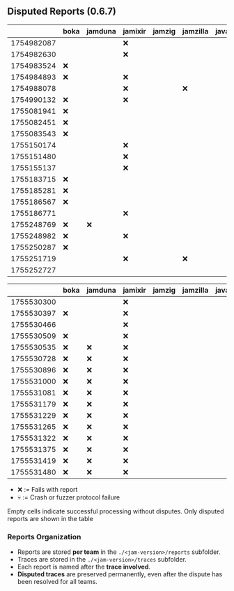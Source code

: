 ## Disputed Reports (0.6.7)

|            | boka | jamduna | jamixir | jamzig | jamzilla | javajam | spacejam | vinwolf |
|------------|------|---------|---------|--------|----------|---------|----------|---------|
| 1754982087 |      |         |   ❌    |        |          |         |          |         |
| 1754982630 |      |         |   ❌    |        |          |         |          |         |
| 1754983524 |  ❌  |         |         |        |          |         |          |         |
| 1754984893 |  ❌  |         |   ❌    |        |          |         |          |         |
| 1754988078 |      |         |   ❌    |        |    ❌    |         |          |         |
| 1754990132 |  ❌  |         |   ❌    |        |          |         |          |         |
| 1755081941 |  ❌  |         |         |        |          |         |          |         |
| 1755082451 |  ❌  |         |         |        |          |         |          |         |
| 1755083543 |  ❌  |         |         |        |          |         |          |         |
| 1755150174 |      |         |   ❌    |        |          |         |          |         |
| 1755151480 |      |         |   ❌    |        |          |         |          |         |
| 1755155137 |      |         |   ❌    |        |          |         |          |         |
| 1755183715 |  ❌  |         |         |        |          |         |          |         |
| 1755185281 |  ❌  |         |         |        |          |         |          |         |
| 1755186567 |  ❌  |         |         |        |          |         |          |         |
| 1755186771 |      |         |   ❌    |        |          |         |          |         |
| 1755248769 |  ❌  |   ❌    |         |        |          |         |   💀     |         |
| 1755248982 |  ❌  |         |   ❌    |        |          |         |   ❌     |   ❌    |
| 1755250287 |  ❌  |         |         |        |          |         |          |         |
| 1755251719 |      |         |   ❌    |        |    ❌    |         |          |         |
| 1755252727 |      |         |         |        |          |         |   ❌     |         |

|            | boka | jamduna | jamixir | jamzig | jamzilla | javajam | spacejam | vinwolf |
|------------|------|---------|---------|--------|----------|---------|----------|---------|
| 1755530300 |      |         |   ❌    |
| 1755530397 |  ❌  |         |   ❌    |
| 1755530466 |      |         |   ❌    |
| 1755530509 |  ❌  |         |   ❌    |
| 1755530535 |  ❌  |   ❌    |   ❌    |
| 1755530728 |  ❌  |   ❌    |   ❌    |
| 1755530896 |  ❌  |   ❌    |   ❌    |
| 1755531000 |  ❌  |   ❌    |   ❌    |
| 1755531081 |  ❌  |   ❌    |   ❌    |
| 1755531179 |  ❌  |   ❌    |   ❌    |
| 1755531229 |  ❌  |   ❌    |   ❌    |
| 1755531265 |  ❌  |   ❌    |   ❌    |
| 1755531322 |  ❌  |   ❌    |   ❌    |
| 1755531375 |  ❌  |   ❌    |   ❌    |
| 1755531419 |  ❌  |   ❌    |   ❌    |
| 1755531480 |  ❌  |   ❌    |   ❌    |


* ❌ := Fails with report
* 💀 := Crash or fuzzer protocol failure

Empty cells indicate successful processing without disputes.
Only disputed reports are shown in the table

### Reports Organization

- Reports are stored **per team** in the `./<jam-version>/reports` subfolder.  
- Traces are stored in the `./<jam-version>/traces` subfolder.  
- Each report is named after the **trace involved**.
- **Disputed traces** are preserved permanently, even after the dispute has been resolved for all teams.  
